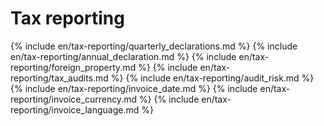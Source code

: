 # Tax reporting

{% include en/tax-reporting/quarterly_declarations.md %}
{% include en/tax-reporting/annual_declaration.md %}
{% include en/tax-reporting/foreign_property.md %}
{% include en/tax-reporting/tax_audits.md %}
{% include en/tax-reporting/audit_risk.md %}
{% include en/tax-reporting/invoice_date.md %}
{% include en/tax-reporting/invoice_currency.md %}
{% include en/tax-reporting/invoice_language.md %}
